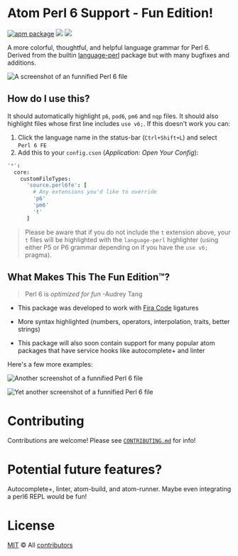 # Atom Perl 6 Support - Fun Edition!

[![apm package][apm-ver-link]][releases]
[![][dl-badge]][apm-pkg-link]
[![][mit-badge]][mit]

A more colorful, thoughtful, and helpful language grammar for Perl 6. Derived from the builtin [language-perl](https://github.com/atom/language-perl) package but with many bugfixes and additions.

![A screenshot of an funnified Perl 6 file](https://raw.githubusercontent.com/perl6/language-perl6fe/master/images/example3.png)

## How do I use this?

It should automatically highlight `p6`, `pod6`, `pm6` and `nqp` files.
It should also highlight files whose first line includes `use v6;`.
If this doesn't work you can:

1. Click the language name in the status-bar (`Ctrl+Shift+L`) and select `Perl 6 FE`
2. Add this to your `config.cson` (*Application: Open Your Config*):

  ```coffee
  '*':
    core:
      customFileTypes:
        'source.perl6fe': [
          # Any extensions you'd like to override
          'p6'
          'pm6'
          't'
        ]
  ```

> Please be aware that if you do not include the `t` extension
above, your `t` files will be highlighted with the `language-perl` highlighter (using either P5 or P6 grammar depending on if you have the `use v6;` pragma).

## What Makes This The Fun Edition™?

> Perl 6 is *optimized for fun* -Audrey Tang

* This package was developed to work with [Fira Code](https://github.com/tonsky/FiraCode) ligatures

* More syntax highlighted (numbers, operators, interpolation, traits, better strings)

* This package will also soon contain support for many popular atom packages that have service hooks like autocomplete+ and linter

Here's a few more examples:

![Another screenshot of a funnified Perl 6 file](https://raw.githubusercontent.com/perl6/language-perl6fe/master/images/example1.png)

![Yet another screenshot of a funnified Perl 6 file](https://raw.githubusercontent.com/perl6/language-perl6fe/master/images/example2.png)

# Contributing

Contributions are welcome! Please see [`CONTRIBUTING.md`](/CONTRIBUTING.md) for info!

# Potential future features?
Autocomplete+, linter, atom-build, and atom-runner.  Maybe even integrating a perl6 REPL would be fun!

# License

[MIT][mit] © All [contributors](/CREDITS)


[mit]:          http://opensource.org/licenses/MIT
[author]:       http://github.com/perl6
[releases]:     https://github.com/perl6/language-perl6fe/releases
[mit-badge]:    https://img.shields.io/apm/l/language-perl6fe.svg
[apm-pkg-link]: https://atom.io/packages/language-perl6fe
[apm-ver-link]: https://img.shields.io/apm/v/language-perl6fe.svg
[dl-badge]:     http://img.shields.io/apm/dm/language-perl6fe.svg
[slack-badge]:  http://perl6.bestforever.com/badge.svg
[slack]:        http://perl6.bestforever.com
[contributing]: (/CONTRIBUTING.md)
